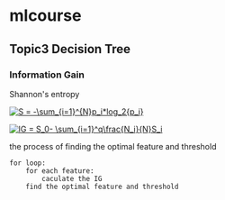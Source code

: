 # mlcourse

## Topic3 Decision Tree

### Information Gain

Shannon's entropy 

<a href="https://www.codecogs.com/eqnedit.php?latex=S&space;=&space;-\sum_{i=1}^{N}p_i*log_2{p_i}" target="_blank"><img src="https://latex.codecogs.com/gif.latex?S&space;=&space;-\sum_{i=1}^{N}p_i*log_2{p_i}" title="S = -\sum_{i=1}^{N}p_i*log_2{p_i}" /></a>


<a href="https://www.codecogs.com/eqnedit.php?latex=IG&space;=&space;S_0-&space;\sum_{i=1}^q\frac{N_i}{N}S_i" target="_blank"><img src="https://latex.codecogs.com/gif.latex?IG&space;=&space;S_0-&space;\sum_{i=1}^q\frac{N_i}{N}S_i" title="IG = S_0- \sum_{i=1}^q\frac{N_i}{N}S_i" /></a>

the process of finding the optimal feature and threshold
```
for loop:
	for each feature:
		caculate the IG
	find the optimal feature and threshold

```




